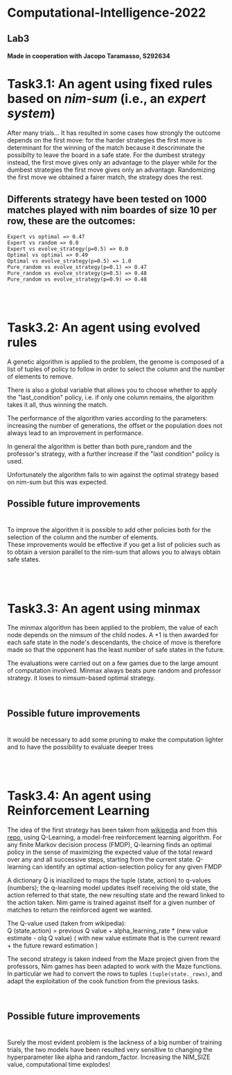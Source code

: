 # Computational-Intelligence-2022

## Lab3

#### Made in cooperation with Jacopo Taramasso, S292634


# Task3.1: An agent using fixed rules based on *nim-sum* (i.e., an *expert system*)

After many trials...
It has resulted in some cases how strongly the outcome depends on the first move: for the harder strategies the first move is determinant for the winning of the match because it descriminate the possibilty to leave the board in a safe state. For the dumbest strategy instead, the first move gives only an advantage to the player while for the dumbest strategies the first move gives only an advantage. Randomizing the first move we obtained a fairer match, the strategy does the rest.

## Differents strategy have been tested on 1000 matches played with nim boardes of size 10 per row, these are the outcomes:
    Expert vs optimal => 0.47
    Expert vs random => 0.0
    Expert vs evolve_strategy(p=0.5) => 0.0
    Optimal vs optimal => 0.49
    Optimal vs evolve_strategy(p=0.5) => 1.0
    Pure_random vs evolve_strategy(p=0.1) => 0.47
    Pure_random vs evolve_strategy(p=0.5) => 0.48
    Pure_random vs evolve_strategy(p=0.9) => 0.48

<br/><br/>

# Task3.2: An agent using evolved rules

A genetic algorithm is applied to the problem, the genome is composed of a list of tuples of policy to follow in order to select the column and the number of elements to remove.

There is also a global variable that allows you to choose whether to apply the "last_condition" policy, i.e. if only one column remains, the algorithm takes it all, thus winning the match.

The performance of the algorithm varies according to the parameters: increasing the number of generations, the offset or the population does not always lead to an improvement in performance.

In general the algorithm is better than both pure_random and the professor's strategy, with a further increase if the "last condition" policy is used.

Unfortunately the algorithm fails to win against the optimal strategy based on nim-sum but this was expected.
<br/>

## Possible future improvements 
#
To improve the algorithm it is possible to add other policies both for the selection of the column and the number of elements.<br/>
These improvements would be effective if you get a list of policies such as to obtain a version parallel to the nim-sum that allows you to always obtain safe states.


<br/><br/>

# Task3.3: An agent using minmax

The minmax algorithm has been applied to the problem, the value of each node depends on the nimsum of the child nodes. 
A +1 is then awarded for each safe state in the node's descendants,
the choice of move is therefore made so that the opponent has the least number of safe states in the future.

The evaluations were carried out on a few games due to the large amount of computation involved.
Minmax always beats pure random and professor strategy. it loses to nimsum-based optimal strategy.

<br/>

## Possible future improvements
#
It would be necessary to add some pruning to make the computation lighter and to have the possibility to evaluate deeper trees

<br/><br/>

# Task3.4: An agent using Reinforcement Learning
The idea of the first strategy has been taken from [wikipedia](https://en.wikipedia.org/wiki/Q-learning) and from this [repo](https://github.com/jakob-manning/nim-bot), using Q-Learning, a model-free reinforcement learning algorithm. 
For any finite Markov decision process (FMDP), Q-learning finds an optimal policy in the sense of maximizing the expected value of the total reward over any and all successive steps, starting from the current state.
Q-learning can identify an optimal action-selection policy for any given FMDP

A dictionary Q is iniazilized to maps the tuple (state, action) to q-values (numbers); the q-learning model updates itself receiving the old state, the action referred to that state, the new resulting state and the reward linked to the action taken. 
Nim game is trained against itself for a given number of matches to return the reinforced agent we wanted.

The Q-value used (taken from wikipedia):
<br>Q (state,action) = previous Q value + alpha_learning_rate * (new value estimate - olq Q value)
( with new value estimate that is the current reward + the future reward estimation )

The second strategy is taken indeed from the Maze project given from the professors, Nim games has been adapted to work with the Maze functions. In particular we had to convert the rows to tuples <code>(tuple(state._rows)</code>, and adapt the exploitation of the cook function from the previous tasks. 

<br/>

## Possible future improvements
#
Surely the most evident problem is the lackness of a big number of training trials, the two models have been resulted very sensitive to changing the hyperparameter like alpha and random_factor. Increasing the NIM_SIZE value, computational time explodes!



